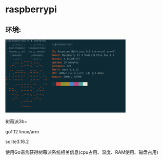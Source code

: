# raspberrypi

## 环境:
<img src="https://github.com/GGG1235/raspberrypi/blob/master/images/1.png" width="375" alt="neofetch">

树莓派3b+

go1.12 linux/arm

sqlite3.16.2


使用Go语言获得树莓派系统相关信息(cpu占用、温度、RAM使用、磁盘占用)
